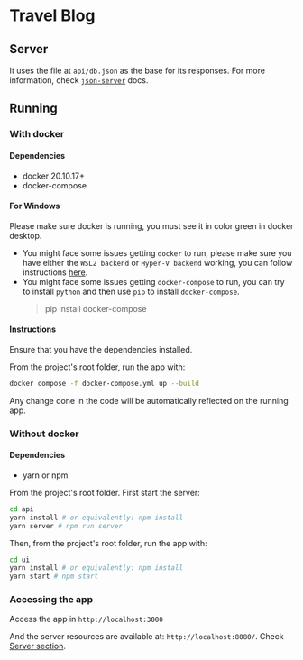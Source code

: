 # Travel Blog

## Server

It uses the file at `api/db.json` as the base for its responses.
For more information, check [`json-server`](https://github.com/typicode/json-server) docs.

## Running

### With docker

#### Dependencies

- docker 20.10.17+
- docker-compose

#### For Windows

Please make sure docker is running, you must see it in color green in docker desktop.

- You might face some issues getting `docker` to run, please make sure you have either the `WSL2 backend` or `Hyper-V backend` working, you can follow instructions [here](https://docs.docker.com/desktop/install/windows-install/#system-requirements).
- You might face some issues getting `docker-compose` to run, you can try to install `python` and then use `pip` to install `docker-compose`.
  > pip install docker-compose

#### Instructions

Ensure that you have the dependencies installed.

From the project's root folder, run the app with:

```bash
docker compose -f docker-compose.yml up --build
```

Any change done in the code will be automatically reflected on the running app.

### Without docker

#### Dependencies

- yarn or npm

From the project's root folder. First start the server:

```bash
cd api
yarn install # or equivalently: npm install
yarn server # npm run server
```

Then, from the project's root folder, run the app with:

```bash
cd ui
yarn install # or equivalently: npm install
yarn start # npm start
```

### Accessing the app

Access the app in `http://localhost:3000`

And the server resources are available at: `http://localhost:8080/`. Check [Server section](#Server).
